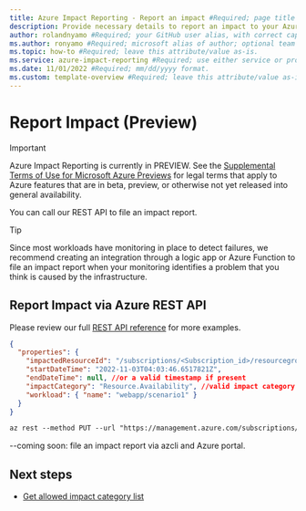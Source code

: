 ```yaml
---
title: Azure Impact Reporting - Report an impact #Required; page title is displayed in search results. Include the brand.
description: Provide necessary details to report an impact to your Azure workloads. #Required; article description that is displayed in search results. 
author: rolandnyamo #Required; your GitHub user alias, with correct capitalization.
ms.author: ronyamo #Required; microsoft alias of author; optional team alias.
ms.topic: how-to #Required; leave this attribute/value as-is.
ms.service: azure-impact-reporting #Required; use either service or product per approved list. 
ms.date: 11/01/2022 #Required; mm/dd/yyyy format.
ms.custom: template-overview #Required; leave this attribute/value as-is.
---
```


# Report Impact (Preview)
> [!IMPORTANT]
> Azure Impact Reporting is currently in PREVIEW. See the [Supplemental Terms of Use for Microsoft Azure Previews](https://azure.microsoft.com/support/legal/preview-supplemental-terms/) for legal terms that apply to Azure features that are in beta, preview, or otherwise not yet released into general availability.

You can call our REST API to file an impact report.

<!-- [ NOTE, TIP, IMPORTANT, CAUTION, and WARNING are supported. Case-sensitive.]  -->

> [!TIP]
> Since most workloads have monitoring in place to detect failures, we recommend creating an integration through a logic app or Azure Function to file an impact report when your monitoring identifies a problem that you think is caused by the infrastructure.
>

## Report Impact via Azure REST API

Please review our full [REST API reference](https://aka.ms/ImpactRP/APIDocs) for more examples.

```json
{
  "properties": {
    "impactedResourceId": "/subscriptions/<Subscription_id>/resourcegroups/<rg_name>/providers/Microsoft.Compute/virtualMachines/<vm_name>",
    "startDateTime": "2022-11-03T04:03:46.6517821Z",
    "endDateTime": null, //or a valid timestamp if present
    "impactCategory": "Resource.Availability", //valid impact category needed
    "workload": { "name": "webapp/scenario1" }
  }
}
```

```rest
az rest --method PUT --url "https://management.azure.com/subscriptions/<Subscription_id>/providers/Microsoft.Impact/workloadImpacts/<impact_name>?api-version=2022-11-01-preview"  --body <body_above>

```

<!-- ## Report Impact via Azure Portal -->

--coming soon: file an impact report via azcli and Azure portal.

<!-- ## Reporting Impact via Azure CLI -->


## Next steps

- [Get allowed impact category list](ViewImpactCategories.md)
